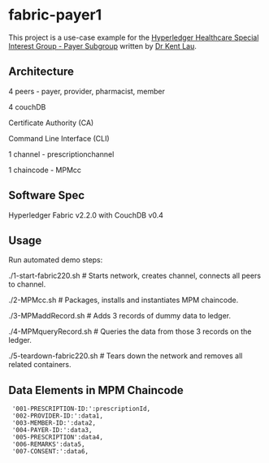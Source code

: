 # fabric-payer1

This project is a use-case example for the [Hyperledger Healthcare Special Interest Group - Payer Subgroup](https://wiki.hyperledger.org/display/HCSIG/HC-SIG+-+Payer+Subgroup) written by [Dr Kent Lau](linkedin.com/in/kentglau).

## Architecture

4 peers - payer, provider, pharmacist, member

4 couchDB

Certificate Authority (CA)

Command Line Interface (CLI)

1 channel - prescriptionchannel

1 chaincode - MPMcc


## Software Spec

Hyperledger Fabric v2.2.0 with CouchDB v0.4

## Usage

Run automated demo steps:

./1-start-fabric220.sh		# Starts network, creates channel, connects all peers to channel.

./2-MPMcc.sh			# Packages, installs and instantiates MPM chaincode.

./3-MPMaddRecord.sh		# Adds 3 records of dummy data to ledger.

./4-MPMqueryRecord.sh		# Queries the data from those 3 records on the ledger.

./5-teardown-fabric220.sh	# Tears down the network and removes all related containers.

## Data Elements in MPM Chaincode


     '001-PRESCRIPTION-ID:':prescriptionId,
     '002-PROVIDER-ID:':data1,
     '003-MEMBER-ID:':data2,
     '004-PAYER-ID:':data3,
     '005-PRESCRIPTION':data4,
     '006-REMARKS':data5,
     '007-CONSENT:':data6,

